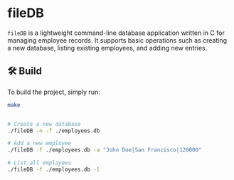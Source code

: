 # fileDB

`fileDB` is a lightweight command-line database application written in C for managing employee records. It supports basic operations such as creating a new database, listing existing employees, and adding new entries.

## 🛠 Build

To build the project, simply run:

```bash
make


# Create a new database
./fileDB -n -f ./employees.db

# Add a new employee
./fileDB -f ./employees.db -a "John Doe|San Francisco|120000"

# List all employees
./fileDB -f ./employees.db -l


